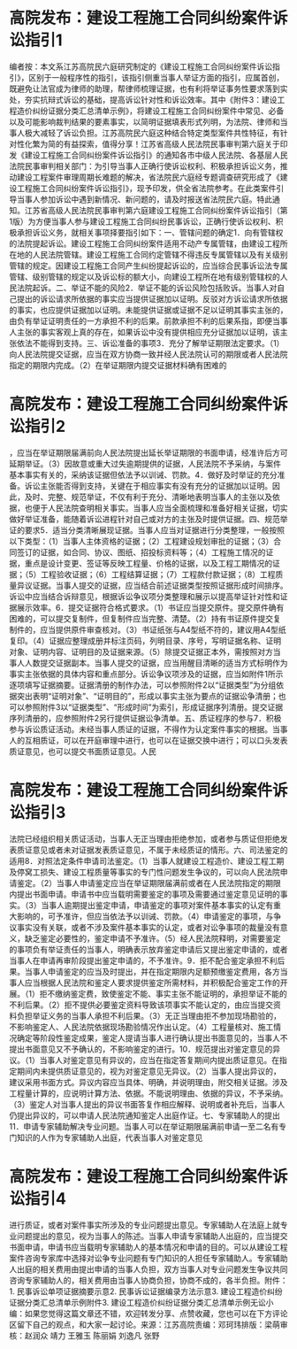 # 高院发布：建设工程施工合同纠纷案件诉讼指引1

编者按：本文系江苏高院民六庭研究制定的《建设工程施工合同纠纷案件诉讼指引》，区别于一般程序性的指引，该指引侧重当事人举证方面的指引，应属首创，既避免让法官成为律师的助理，帮律师梳理证据，也有利将举证事务性要求落到实处，夯实抗辩式诉讼的基础，提高诉讼针对性和诉讼效率。其中《附件3：建设工程造价纠纷证据分类汇总清单示例》，将建设工程施工合同纠纷案件中常见、必备以及可能影响裁判结果的要素事实，以简明证据填表形式列明，为法院、律师和当事人极大减轻了诉讼负担。江苏高院民六庭这种结合特定类型案件共性特征，有针对性化繁为简的有益探索，值得分享！江苏省高级人民法院民事审判第六庭关于印发《建设工程施工合同纠纷案件诉讼指引》的通知各市中级人民法院、各基层人民法院民事审判相关部门：为引导当事人正确行使诉讼权利、积极承担诉讼义务，推动建设工程案件审理周期长难题的解决，省法院民六庭经专题调查研究形成了《建设工程施工合同纠纷案件诉讼指引》，现予印发，供全省法院参考。在此类案件引导当事人参加诉讼中遇到新情况、新问题的，请及时报送省法院民六庭。特此通知。江苏省高级人民法院民事审判第六庭建设工程施工合同纠纷案件诉讼指引（第1版）为方便当事人参与建设工程施工合同纠纷民事诉讼，正确行使诉讼权利、积极承担诉讼义务，就相关事项择要指引如下：一、管辖问题的确定1．向有管辖权的法院提起诉讼。建设工程施工合同纠纷案件适用不动产专属管辖，由建设工程所在地的人民法院管辖。建设工程施工合同约定管辖不得违反专属管辖以及有关级别管辖的规定。因建设工程施工合同产生纠纷提起诉讼的，应当综合民事诉讼法专属管辖、级别管辖的规定以及诉讼标的额大小，向建设工程所在地有级别管辖权的人民法院起诉。二、举证不能的风险2．举证不能的诉讼风险包括败诉。当事人对自己提出的诉讼请求所依据的事实应当提供证据加以证明。反驳对方诉讼请求所依据的事实，也应提供证据加以证明。未能提供证据或证据不足以证明其事实主张的，由负有举证证明责任的一方承担不利的后果。前款承担不利的后果系指，即便当事人主张的事实客观上真的存在，如果诉讼中没有提供相应充分证据加以证明，该主张依法不能得到支持。三、诉讼准备的事项3．充分了解举证期限法定要求。（1）向人民法院提交证据，应当在双方协商一致并经人民法院认可的期限或者人民法院指定的期限内完成。（2）在举证期限内提交证据材料确有困难的

# 高院发布：建设工程施工合同纠纷案件诉讼指引2

，应当在举证期限届满前向人民法院提出延长举证期限的书面申请，经准许后方可延期举证。（3）因故意或重大过失逾期提供的证据，人民法院不予采纳，与案件基本事实有关的，采纳该证据但依法予以训诫、罚款。4．做好及时举证的充分准备。诉讼主张能否得到支持，关键在于相应事实有没有充分的证据加以证明。因此，及时、完整、规范举证，不仅有利于充分、清晰地表明当事人的主张以及依据，也便于人民法院查明相关事实。当事人应当全面梳理和准备好相关证据，切实做好举证准备，能随着诉讼进程针对自己或对方的主张及时提供证据。四、规范举证的要求5．适当分类清晰展现证据。当事人应当对证据进行分类整理，一般按照以下类型：（1）当事人主体资格的证据；（2）工程建设规划审批的证据；（3）合同签订的证据，如合同、协议、图纸、招投标资料等；（4）工程施工情况的证据，重点是设计变更、签证等反映工程量、价格的证据，以及工程工期情况的证据；（5）工程验收证据；（6）工程结算证据；（7）工程款付款证据；（8）工程质量异议证据。当事人提交的证据，应当结合前述证据类型按照证据形成时间排序。诉讼中应当结合诉辩意见，根据诉讼争议项分类整理和展示以提高举证针对性和证据展示效率。6．提交证据符合格式要求。（1）书证应当提交原件。提交原件确有困难的，可以提交复制件，但复制件应当完整、清楚。（2）持有书证原件提交复制件的，应当提供原件审查核对。（3）书证纸张与A4型纸不符的，建议用A4型纸复印。（4）证据应整理成册并标注页码，列明目录、序号，写明证据名称、证明对象、证明内容、证明目的及证据来源。（5）除提交证据正本外，需按照对方当事人人数提交证据副本。当事人提交的证据，应当用醒目清晰的适当方式标明作为事实主张依据的具体内容和重点部分。诉讼争议项涉及的证据，应当如附件1所示逐项填写证据摘要。证据清册的制作办法，可以参照附件2以“证据类型”为分组依据突出表明“证明对象”、“证明目的”，形成以事实主张为要点的证据讼争清册；也可以参照附件3以“证据类型”、“形成时间”为索引，形成证据序列清册。提交证据序列清册的，应参照附件2另行提供证据讼争清单。五、质证程序的参与7．积极参与诉讼质证活动。未经当事人质证的证据，不得作为认定案件事实的根据。当事人的互相质证，可以在开庭审理中进行，也可以在证据交换中进行；可以口头发表质证意见，也可以提交书面质证意见。人民

# 高院发布：建设工程施工合同纠纷案件诉讼指引3

法院已经组织相关质证活动，当事人无正当理由拒绝参加，或者参与质证但拒绝发表质证意见或者未对证据发表质证意见，不属于未经质证的情形。六、司法鉴定的适用8．对照法定条件申请司法鉴定。（1）当事人就建设工程造价、建设工程工期及停窝工损失、建设工程质量等事实的专门性问题发生争议的，可以向人民法院申请鉴定。（2）当事人申请鉴定应当在举证期限届满前或者在人民法院指定的期限内提出书面申请。申请书中应当载明需要鉴定的事项及需要通过鉴定意见证明的事实。（3）当事人逾期提出鉴定申请，申请鉴定的事项对案件基本事实的认定有重大影响的，可予准许，但应当依法予以训诫、罚款。（4）申请鉴定的事项，与争议事实没有关联，或者不涉及案件基本事实的认定，或者对讼争事项的裁量没有意义，缺乏鉴定必要性的，鉴定申请不予准许。（5）经人民法院释明，对需要鉴定的事项负有举证责任的当事人，明确表示放弃鉴定申请后又提出鉴定申请的，或者当事人在申请再审阶段提出鉴定申请的，不予准许。9．拒不配合鉴定承担不利后果。当事人申请鉴定的应当及时提出，并在指定期限内足额预缴鉴定费用，各方当事人应当根据人民法院和鉴定人要求提供鉴定所需材料，并积极配合鉴定工作的开展。（1）拒不缴纳鉴定费，致使鉴定不能、事实主张不能证明的，承担举证不能的不利后果。（2）拒不提供必要鉴定资料导致该项事实不能认定的，由应当提交资料负担举证义务的当事人承担不利后果。（3）无正当理由拒不参加现场勘验的，不影响鉴定人、人民法院依据现场勘验情况作出认定。（4）工程量核对、施工情况确定等阶段性鉴定成果，鉴定人提请当事人进行确认提出书面意见的，当事人不提出书面意见又不予确认的，不影响鉴定的进行。10．规范提出对鉴定意见的异议。（1）当事人对鉴定意见有异议的，应当在指定答复期间内提出质证意见。在指定期间内未提供质证意见的，视为对鉴定意见无异议。（2）当事人提出异议的，建议采用书面方式。异议内容应当具体、明确，并说明理由，附交相关证据。涉及工程量计算的，应说明计算方法、依据。不能说明理由、依据的异议，不予采纳。（3）鉴定人对当事人提出的异议书面答复作相应解释、说明或者补充后，当事人仍提出异议的，可以申请人民法院通知鉴定人出庭作证。七、专家辅助人的提出11．申请专家辅助解决专业问题。当事人可以在举证期限届满前申请一至二名有专门知识的人作为专家辅助人出庭，代表当事人对鉴定意见

# 高院发布：建设工程施工合同纠纷案件诉讼指引4

进行质证，或者对案件事实所涉及的专业问题提出意见。专家辅助人在法庭上就专业问题提出的意见，视为当事人的陈述。当事人申请专家辅助人出庭的，应当提交书面申请，申请书应当载明专家辅助人的基本情况和申请的目的。可以从建设工程案件咨询专家库中选择对讼争专业问题有专门知识的人担任专家辅助人。专家辅助人出庭的相关费用由提出申请的当事人负担，双方当事人对专业问题发生争议共同咨询专家辅助人的，相关费用由当事人协商负担，协商不成的，各半负担。附件：1. 民事诉讼单项证据摘要示意2. 民事诉讼证据编录方法示意3. 建设工程造价纠纷证据分类汇总清单示例附件3. 建设工程造价纠纷证据分类汇总清单示例无讼小编：如果您觉得这篇文章还不错，欢迎转发分享、点赞收藏，您也可以在下方评论区留下自己的观点，和大家一起讨论。来源：江苏高院责编：邓珂玮排版：梁萌审核：赵润众 靖力 王雅玉 陈丽娟 刘逸凡 张野

